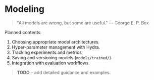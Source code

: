 # Modeling

> "All models are wrong, but some are useful." — George E. P. Box

Planned contents:

1. Choosing appropriate model architectures.
2. Hyper-parameter management with Hydra.
3. Tracking experiments and metrics.
4. Saving and versioning models (`models/trained/`).
5. Integration with evaluation workflows.

> **TODO** – add detailed guidance and examples.
